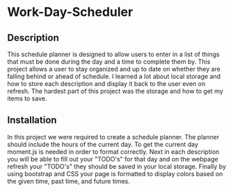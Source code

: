 # Work-Day-Scheduler

## Description

This schedule planner is designed to allow users to enter in a list of things that must be done during the day and a time to complete them by. This project allows a user to stay organized and up to date on whether they are falling behind or ahead of schedule. I learned a lot about local storage and how to store each description and display it back to the user even on refresh. The hardest part of this project was the storage and how to get my items to save.

## Installation

In this project we were required to create a schedule planner. The planner should include the hours of the current day. To get the current day moment.js is needed in order to format correctly. Next in each description you will be able to fill out your "TODO's" for that day and on the webpage refresh your "TODO's" they should be saved in your local storage. Finally by using bootstrap and CSS your page is formatted to display colors based on the given time, past time, and future times.

